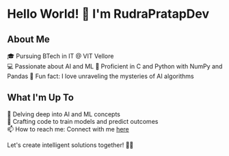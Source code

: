 # Hello World! 👋 I'm RudraPratapDev

## About Me
🎓 Pursuing BTech in IT @ VIT Vellore  
💻 Passionate about AI and ML
🧠 Proficient in C and Python with NumPy and Pandas 
🎉 Fun fact: I love unraveling the mysteries of AI algorithms  

## What I'm Up To
🌱 Delving deep into AI and ML concepts  
🚀 Crafting code to train models and predict outcomes  
📫 How to reach me: Connect with me [here](https://www.linkedin.com/in/rudra-it/)

Let's create intelligent solutions together! 🤖✨
